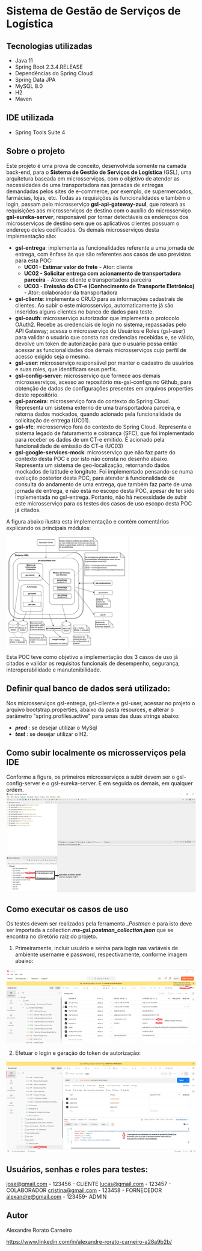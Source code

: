 # Sistema de Gestão de Serviços de Logística

## Tecnologias utilizadas
- Java 11
- Spring Boot 2.3.4.RELEASE
- Dependências do Spring Cloud
- Spring Data JPA
- MySQL 8.0
- H2
- Maven

## IDE utilizada
- Spring Tools Suite 4

## Sobre o projeto
Este projeto é uma prova de conceito, desenvolvida somente na camada back-end, para o __Sistema de Gestão de Serviços de Logística__ (GSL), uma arquitetura baseada em microsserviços, com o objetivo de atender as necessidades de uma transportadora nas jornadas de entregas demandadas pelos sites de e-commerce, por exemplo, de supermercados, farmácias, lojas, etc.
Todas as requisições às funcionalidades e também o login, passam pelo microsserviço __gsl-api-gateway-zuul__, que roteará as requisições aos microsserviços de destino com o auxílio do microsserviço __gsl-eureka-server__, responsável por tornar detectáveis os endereços dos microsserviços de destino sem que os aplicativos clientes possuam o endereço deles codificados. Os demais microsserviços desta implementação são:
- __gsl-entrega__: implementa as funcionalidades referente a uma jornada de entrega, com ênfase às que são referentes aos casos de uso previstos para esta POC:
  - __UC01 - Estimar valor do frete__ - Ator: cliente
  - __UC02 - Solicitar entrega com acionamento de transportadora parceira__ - Atores: cliente e transportadora parceira
  - __UC03 - Emissão do CT-e (Conhecimento de Transporte Eletrônico)__ - Ator: colaborador da transportadora
- __gsl-cliente__: implementa o CRUD para as informações cadastrais de clientes. Ao subir o este microsserviço, automaticamente já são inseridos alguns clientes no banco de dados                  para teste.
- __gsl-oauth__: microsserviço autorizador que implementa o protocolo OAuth2. Recebe as credenciais de login no sistema, repassadas pelo API Gateway; acessa o microsserviço de                    Usuários e Roles (gsl-user) para validar o usuário que consta nas credencias recebidas e, se válido, devolve um token de autorização para que o usuário possa então              acessar as funcionalidades dos demais microsserviços cujo perfil de acesso exigido seja o mesmo.
- __gsl-user__: microsserviço responsável por manter o cadastro de usuários e suas roles, que identificam seus perfis.
- __gsl-config-server__: microsserviço que fornece aos demais microssesrviços, acesso ao repositório ms-gsl-configs no Github, para obtenção de dados de configurações presentes em     arquivos properties deste repositório.
- __gsl-parceira__: microsserviço fora do contexto do Spring Cloud. Representa um sistema externo de uma transportadora parceira, e retorna dados mockados, quando acionado pela                     funcionalidade de solicitação de entrega (UC01).
- __gsl-sfc__: microsserviço fora do contexto do Spring Cloud. Representa o sistema legado de faturamento e cobrança (SFC), que foi implementado para receber os dados de um CT-e       emitido. É acionado pela funcionalidade de emissão do CT-e (UC03)
- __gsl-google-services-mock__: microsserviço que não faz parte do contexto desta POC e por isto não consta no desenho abaixo. Representa um sistema de geo-localização, retornando     dados mockados de latitude e longitute. Foi implementado pensando-se numa evolução posterior desta POC, para atender à funcionalidade de consulta do andamento de uma entrega,   que também faz parte de uma jornada de entrega, e não está no escopo desta POC, apesar de ter sido implementada no gsl-entrega. Portanto, não há necessidade de subir este       microsserviço para os testes dos casos de uso escopo desta POC já citados.

A figura abaixo ilustra esta implementação e contém comentários explicando os principais módulos:

![POC](https://github.com/alxrorato/ms-gsl-images/blob/main/POC-estrutura-implementacao.png)

Esta POC teve como objetivo a implementação dos 3 casos de uso já citados e validar os requisitos funcionais de desempenho, segurança, interoperabilidade e manutenibilidade.

## Definir qual banco de dados será utilizado:
Nos microsserviços gsl-entrega, gsl-cliente e gsl-user, acessar no projeto o arquivo bootstrap.properties, abaixo da pasta resources, e alterar o parâmetro "spring.profiles.active" para umas das duas strings abaixo:
- **_prod_** : se desejar utilizar o MySql
- **_test_** : se desejar utilizar o H2.

## Como subir localmente os microsserviços pela IDE 
Conforme a figura, os primeiros microsserviços a subir devem ser o gsl-config-server e o gsl-eureka-server. E em seguida os demais, em qualquer ordem.
![STS](https://github.com/alxrorato/ms-gsl-images/blob/main/STS-img.png)

## Como executar os casos de uso
Os testes devem ser realizados pela ferramenta __Postman_ e para isto deve ser importada a collection **_ms-gsl.postman_collection.json_**
que se encontra no diretório raiz do projeto.

1) Primeiramente, incluir usuário e senha para login nas variáveis de ambiente username e password, respectivamente, conforme imagem abaixo:

![USER_PASS](https://github.com/alxrorato/ms-gsl-images/blob/main/Postman-user_pass.png)

2) Efetuar o login e geração do token de autorização:

![LOGIN_TOKEN](https://github.com/alxrorato/ms-gsl-images/blob/main/Postman-login-token.png)

## Usuários, senhas e roles para testes:

jose@gmail.com - 123456	- CLIENTE
lucas@gmail.com	- 123457 - COLABORADOR
cristina@gmail.com - 123458	- FORNECEDOR
alexandre@gmail.com	- 123459- ADMIN

## Autor
Alexandre Rorato Carneiro

https://www.linkedin.com/in/alexandre-rorato-carneiro-a28a9b2b/
